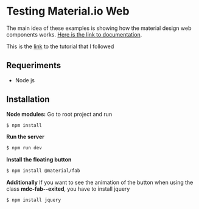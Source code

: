 #  Testing Material.io Web

The main idea of these examples is showing how the material design web components works. [Here is the link to documentation](https://material.io/develop/web/).

This is the [link](https://www.youtube.com/playlist?list=PLSQ4mck-bvilqfGFaYdbJ0z2KlD5U09mc) to the tutorial that I followed

## Requeriments

- Node js

## Installation
 **Node modules:**  Go to root project and run
```sh
$ npm install
```
 **Run the server**
```sh
$ npm run dev
```
**Install the floating button**
```sh
$ npm install @material/fab
```
**Additionally** If you want to see the animation of the button when using the class **mdc-fab--exited**, you have to install jquery
```sh
$ npm install jquery
```
